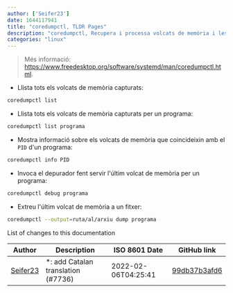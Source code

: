 ```yaml
---
author: ['Seifer23']
date: 1644117941
title: "coredumpctl, TLDR Pages"
description: "coredumpctl, Recupera i processa volcats de memòria i les seves metadades."
categories: "linux"
---
```

> Més informació: <https://www.freedesktop.org/software/systemd/man/coredumpctl.html>.

- Llista tots els volcats de memòria capturats:

```bash
coredumpctl list
```

- Llista tots els volcats de memòria capturats per un programa:

```bash
coredumpctl list programa
```

- Mostra informació sobre els volcats de memòria que coincideixin amb el `PID` d'un programa:

```bash
coredumpctl info PID
```

- Invoca el depurador fent servir l'últim volcat de memòria per un programa:

```bash
coredumpctl debug programa
```

- Extreu l'últim volcat de memòria a un fitxer:

```bash
coredumpctl --output=ruta/al/arxiu dump programa
```
List of changes to this documentation


Author | Description | ISO 8601 Date | GitHub link
------|-----|-----|-----
[Seifer23](mailto:48915360+Seifer23@users.noreply.github.com) | *: add Catalan translation (#7736) | 2022-02-06T04:25:41 | [99db37b3afd6](https://github.com/tldr-pages/tldr/commit/99db37b3afd6dba836a6d94e4688601fdb3bac98)

